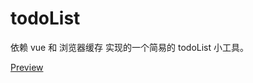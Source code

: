 # todoList
依赖 vue 和 浏览器缓存 实现的一个简易的 todoList 小工具。

[Preview](https://fifteen718.github.io/todoList/)
